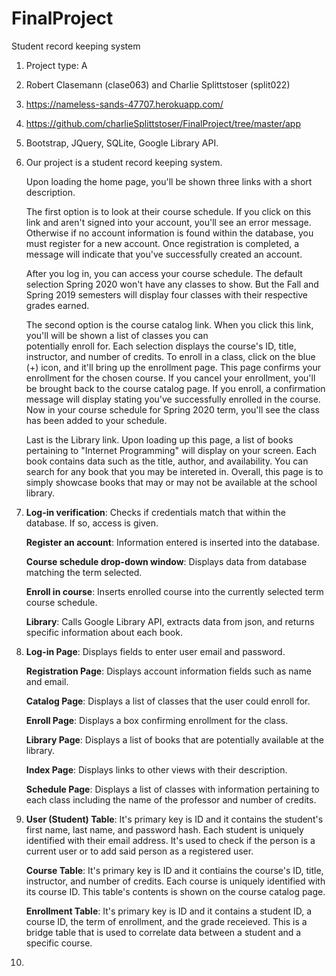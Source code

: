 # FinalProject
Student record keeping system

1. Project type: A
2. Robert Clasemann (clase063) and Charlie Splittstoser (split022)
3. https://nameless-sands-47707.herokuapp.com/
4. https://github.com/charlieSplittstoser/FinalProject/tree/master/app
5. Bootstrap, JQuery, SQLite, Google Library API. 
6. 
    Our project is a student record keeping system. 

    Upon loading the home page, you'll be shown three links with a short description.

    The first option is to look at their course schedule. If you click on this link and aren't signed into your account,
    you'll see an error message. Otherwise if no account information is found within the database, you must register for a new
    account. Once registration is completed, a message will indicate that you've successfully created an account. 

    After you log in, you can access your course schedule. The default selection Spring 2020 won't have any classes to show.       But the Fall and Spring 2019 semesters will display four classes with their respective grades earned. 

    The second option is the course catalog link. When you click this link, you'll will be shown a list of classes you can   
    potentially enroll for. Each selection displays the course's ID, title, instructor, and number of credits. To enroll in a 
    class, click on the blue (+) icon, and it'll bring up the enrollment page. This page confirms your enrollment for the 
    chosen course. If you cancel your enrollment, you'll be brought back to the course catalog page. If you enroll, a 
    confirmation message will display stating you've successfully enrolled in the course. Now in your course schedule for 
    Spring 2020 term, you'll see the class has been added to your schedule.

    Last is the Library link. Upon loading up this page, a list of books pertaining to "Internet Programming" will display on 
    your screen. Each book contains data such as the title, author, and availability. You can search for any book that you may 
    be intereted in. Overall, this page is to simply showcase books that may or may not be available at the school library.


7.
   **Log-in verification**: Checks if credentials match that within the database. If so, access is given.
  
   **Register an account**: Information entered is inserted into the database.
  
   **Course schedule drop-down window**: Displays data from database matching the term selected.
  
   **Enroll in course**: Inserts enrolled course into the currently selected term course schedule.
  
   **Library**: Calls Google Library API, extracts data from json, and returns specific information about each book.
  
8.
   **Log-in Page**: Displays fields to enter user email and password. 
    
   **Registration Page**: Displays account information fields such as name and email.
    
   **Catalog Page**: Displays a list of classes that the user could enroll for.
    
   **Enroll Page**: Displays a box confirming enrollment for the class.
  
   **Library Page**: Displays a list of books that are potentially available at the library.
    
   **Index Page**: Displays links to other views with their description.
    
   **Schedule Page**: Displays a list of classes with information pertaining to each class including the name of the professor and number of credits. 
  
9. 
    **User (Student) Table**: It's primary key is ID and it contains the student's first name, last name, and password hash. Each student is uniquely identified with their email address. It's used to check if the person is a current user or to add said person as a registered user.
    
    **Course Table**: It's primary key is ID and it contiains the course's ID, title, instructor, and number of credits. Each course is uniquely identified with its course ID. This table's contents is shown on the course catalog page.
    
    **Enrollment Table**: It's primary key is ID and it contains a student ID, a course ID, the term of enrollment, and the grade receieved. This is a bridge table that is used to correlate data between a student and a specific course. 
10.
